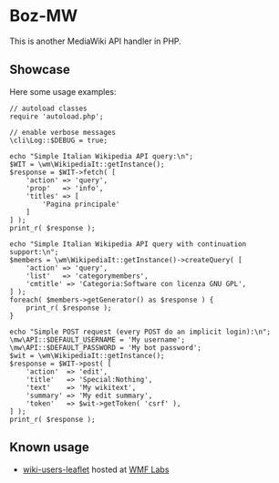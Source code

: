 # Boz-MW

This is another MediaWiki API handler in PHP.

## Showcase

Here some usage examples:

	// autoload classes
	require 'autoload.php';

	// enable verbose messages
	\cli\Log::$DEBUG = true;

	echo "Simple Italian Wikipedia API query:\n";
	$WIT = \wm\WikipediaIt::getInstance();
	$response = $WIT->fetch( [
		'action' => 'query',
		'prop'   => 'info',
		'titles' => [
			'Pagina principale'
		]
	] );
	print_r( $response );

	echo "Simple Italian Wikipedia API query with continuation support:\n";
	$members = \wm\WikipediaIt::getInstance()->createQuery( [
		'action' => 'query',
		'list'   => 'categorymembers',
		'cmtitle' => 'Categoria:Software con licenza GNU GPL',
	] );
	foreach( $members->getGenerator() as $response ) {
		print_r( $response );
	}

	echo "Simple POST request (every POST do an implicit login):\n";
	\mw\API::$DEFAULT_USERNAME = 'My username';
	\mw\API::$DEFAULT_PASSWORD = 'My bot password';
	$wit = \wm\WikipediaIt::getInstance();
	$response = $WIT->post( [
		'action'  => 'edit',
		'title'   => 'Special:Nothing',
		'text'    => 'My wikitext',
		'summary' => 'My edit summary',
		'token'   => $wit->getToken( 'csrf' ),
    ] );
	print_r( $response );

## Known usage
* [wiki-users-leaflet](https://github.com/valerio-bozzolan/wiki-users-leaflet/) hosted at [WMF Labs](https://tools.wmflabs.org/it-wiki-users-leaflet/)
